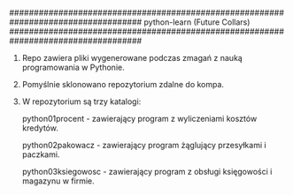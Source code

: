  
###################################################################################
			python-learn (Future Collars)
###################################################################################

1. Repo zawiera pliki wygenerowane podczas zmagań z nauką programowania w Pythonie.

2. Pomyślnie sklonowano repozytorium zdalne do kompa.

3. W repozytorium są trzy katalogi:

	python01procent		- zawierający program z wyliczeniami kosztów kredytów.

	python02pakowacz	- zawierający program żąglujący przesyłkami i paczkami.

	python03ksiegowosc	- zawierający program z obsługi księgowości i magazynu w firmie.
